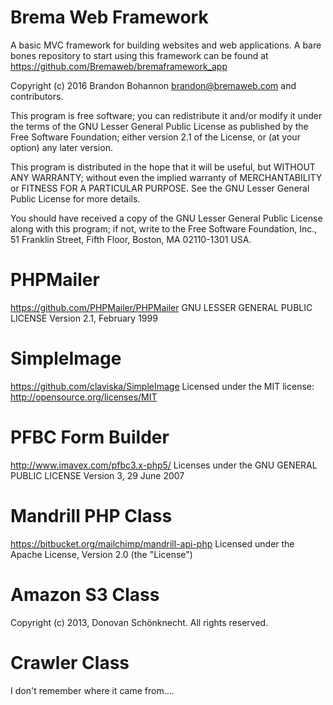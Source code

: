 Brema Web Framework
===================

A basic MVC framework for building websites and web applications. A bare bones repository to start using this framework can be found at https://github.com/Bremaweb/bremaframework_app

Copyright (c) 2016 Brandon Bohannon <brandon@bremaweb.com> and contributors.

This program is free software; you can redistribute it and/or modify
it under the terms of the GNU Lesser General Public License as published by
the Free Software Foundation; either version 2.1 of the License, or
(at your option) any later version.

This program is distributed in the hope that it will be useful,
but WITHOUT ANY WARRANTY; without even the implied warranty of
MERCHANTABILITY or FITNESS FOR A PARTICULAR PURPOSE.  See the
GNU Lesser General Public License for more details.

You should have received a copy of the GNU Lesser General Public License along
with this program; if not, write to the Free Software Foundation, Inc.,
51 Franklin Street, Fifth Floor, Boston, MA 02110-1301 USA.



PHPMailer
=========
https://github.com/PHPMailer/PHPMailer
GNU LESSER GENERAL PUBLIC LICENSE Version 2.1, February 1999


SimpleImage
===========
https://github.com/claviska/SimpleImage
Licensed under the MIT license: http://opensource.org/licenses/MIT

PFBC Form Builder
=================
http://www.imavex.com/pfbc3.x-php5/
Licenses under the GNU GENERAL PUBLIC LICENSE Version 3, 29 June 2007

Mandrill PHP Class
==================
https://bitbucket.org/mailchimp/mandrill-api-php
Licensed under the Apache License, Version 2.0 (the "License")

Amazon S3 Class
===============
Copyright (c) 2013, Donovan Schönknecht.  All rights reserved.

Crawler Class
=============
I don't remember where it came from....

